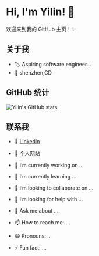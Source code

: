 # Hi, I'm Yilin! 👋
欢迎来到我的 GitHub 主页！✨

## 关于我
- 🏷️ Aspiring software engineer…
- 📍 shenzhen,GD

## GitHub 统计
![Yilin's GitHub stats](https://github-readme-stats.vercel.app/api?username=yilin&show_icons=true&theme=radical)

## 联系我
- 🔗 [LinkedIn](https://...)
- 🔗 [个人网站](https://...)

- 🔭 I’m currently working on ...
- 🌱 I’m currently learning ...
- 👯 I’m looking to collaborate on ...
- 🤔 I’m looking for help with ...
- 💬 Ask me about ...
- 📫 How to reach me: ...
- 😄 Pronouns: ...
- ⚡ Fun fact: ...
